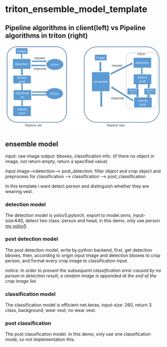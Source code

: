 # triton_ensemble_model_template


## Pipeline algorithms in client(left) vs Pipeline algorithms in triton (right)

![](pipeline.png)


## ensemble model

input: raw image
output: bboxes, classification info. (if there no object in image, not return empty, return a specified value)

input image-->detection--> post_detection: filter object and crop object and preprocess for classification --> classification -->  post_classification


In this template i want detect person and distinguish whether they are wearing vest.

### detection model

The detection model is yolov5.pytorch, export to model.onnx, input-size:640, detect two class: person and head, in this demo, only use person [my yolov5](https://github.com/yl305237731/flexible-yolov5)

### post detection model

The post detection model, write by python backend, first, get detection bboxes, then, according to origin input image and detection bboxes to crop person, and format every crop image to classification input.

*notice: In order to prevent the subsequent classification error caused by no person in detection result, a random image is appended at the end of the crop image list.*

### classification model

The classification model is efficient-net.keras, input-size: 260, return 3 class, background, wear vest, no wear vest.

### post classification

The post classification model. In this demo, only use one classification mode, so not implementation this. 
